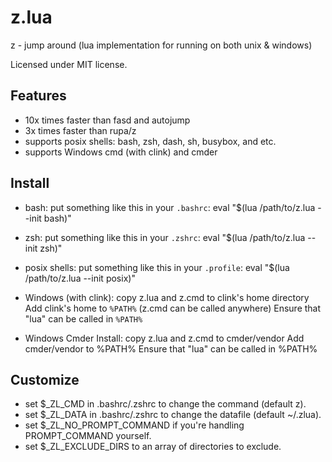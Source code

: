 # z.lua
z - jump around (lua implementation for running on both unix &amp; windows)

Licensed under MIT license.

## Features

- 10x times faster than fasd and autojump
- 3x times faster than rupa/z
- supports posix shells: bash, zsh, dash, sh, busybox, and etc.
- supports Windows cmd (with clink) and cmder

## Install

- bash:
  put something like this in your `.bashrc`:
      eval "$(lua /path/to/z.lua --init bash)"

- zsh:
  put something like this in your `.zshrc`:
      eval "$(lua /path/to/z.lua --init zsh)"

- posix shells:
  put something like this in your `.profile`:
      eval "$(lua /path/to/z.lua --init posix)"

- Windows (with clink):
  copy z.lua and z.cmd to clink's home directory
  Add clink's home to `%PATH%` (z.cmd can be called anywhere)
  Ensure that "lua" can be called in `%PATH%`

- Windows Cmder Install:
  copy z.lua and z.cmd to cmder/vendor
  Add cmder/vendor to %PATH%
  Ensure that "lua" can be called in %PATH%

## Customize

- set $_ZL_CMD in .bashrc/.zshrc to change the command (default z).
- set $_ZL_DATA in .bashrc/.zshrc to change the datafile (default ~/.zlua).
- set $_ZL_NO_PROMPT_COMMAND if you're handling PROMPT_COMMAND yourself.
- set $_ZL_EXCLUDE_DIRS to an array of directories to exclude.
